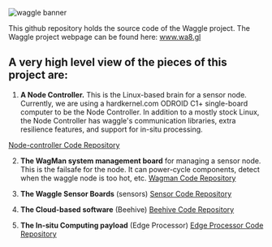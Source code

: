 
![waggle banner](http://www.mcs.anl.gov/research/projects/waggle/docs/Img/banner.png)

This github repository holds the source code of the Waggle project. The Waggle project webpage can be found here: www.wa8.gl

## A very high level view of the pieces of this project are:

1. **A Node Controller.**  This is the Linux-based brain for a sensor 
node.  Currently, we are using a hardkernel.com ODROID C1+ single-board
computer to be the Node Controller.  In addition to a mostly stock
Linux, the Node Controller has waggle's communication libraries, extra
resilience features, and support for in-situ processing.

[Node-controller Code Repository](https://github.com/waggle-sensor/sensors)


2. **The WagMan system management board** for managing a sensor node.
This is the failsafe for the node.  It can power-cycle components,
detect when the waggle node is too hot, etc.
[Wagman Code Repository](https://github.com/waggle-sensor/wagman)

3. **The Waggle Sensor Boards** (sensors)
[Sensor Code Repository](https://github.com/waggle-sensor/sensors)

4. **The Cloud-based software** (Beehive)
[Beehive Code Repository](https://github.com/waggle-sensor/beehive-server)

5. **The In-situ Computing payload** (Edge Processor)
[Edge Processor Code Repository](https://github.com/waggle-sensor/edge_processor)

